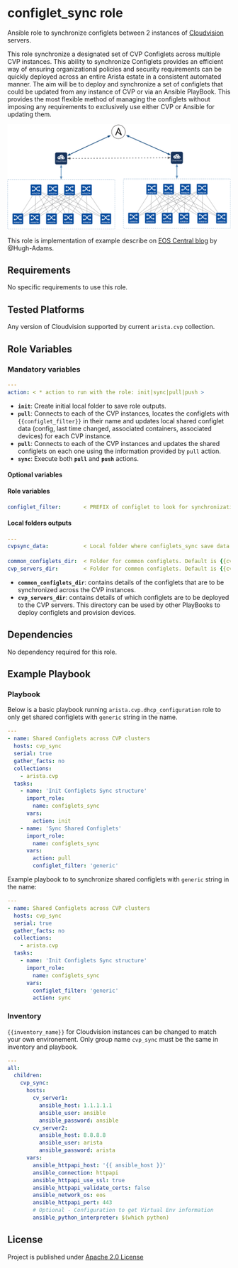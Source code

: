 # configlet_sync role

Ansible role to synchronize configlets between 2 instances of [Cloudvision](https://www.arista.com/en/products/eos/eos-cloudvision) servers.

This role synchronize a designated set of CVP Configlets across multiple CVP instances. This ability to synchronize Configlets provides an efficient way of ensuring organizational policies and security requirements can be quickly deployed across an entire Arista estate in a consistent automated manner. The aim will be to deploy and synchronize a set of configlets that could be updated from any instance of CVP or via an Ansible PlayBook. This provides the most flexible method of managing the configlets without imposing any requirements to exclusively use either CVP or Ansible for updating them.

![](files/ansible-cvp-sync.png)

This role is implementation of example describe on [EOS Central blog](https://eos.arista.com/synchronising-cloudvision-portal-configlets-with-ansible/) by @Hugh-Adams.

## Requirements

No specific requirements to use this role.

## Tested Platforms

Any version of Cloudvision supported by current `arista.cvp` collection.

## Role Variables

### Mandatory variables

```yaml
---
action: < * action to run with the role: init|sync|pull|push >
```

- __`init`__: Create initial local folder to save role outputs.
- __`pull`__: Connects to each of the CVP instances, locates the configlets with `{{configlet_filter}}` in their name and updates local shared configlet data (config, last time changed, associated containers, associated devices) for each CVP instance.
- __`pull`__: Connects to each of the CVP instances and updates the shared configlets on each one using the information provided by `pull` action.
- __`sync`__: Execute both __`pull`__ and __`push`__ actions.

#### Optional variables

#### Role variables

```yaml
configlet_filter:       < PREFIX of configlet to look for synchronization, Default is shared >
```

#### Local folders outputs

```yaml
---
cvpsync_data:           < Local folder where configlets_sync save data. Default is generated_vars/ >

common_configlets_dir:  < Folder for common configlets. Default is {{cvpsync_data}}/common_configlets/ >
cvp_servers_dir:        < Folder for common configlets. Default is {{cvpsync_data}}/common_configlets/ >
```

- __`common_configlets_dir`__: contains details of the configlets that are to be synchronized across the CVP instances.
- __`cvp_servers_dir`__:  contains details of which configlets are to be deployed to the CVP servers. This directory can be used by other PlayBooks to deploy configlets and provision devices.

## Dependencies

No dependency required for this role.

## Example Playbook

### Playbook

Below is a basic playbook running `arista.cvp.dhcp_configuration` role to only get shared configlets with `generic` string in the name.

```yaml
---
- name: Shared Configlets across CVP clusters
  hosts: cvp_sync
  serial: true
  gather_facts: no
  collections:
    - arista.cvp
  tasks:
    - name: 'Init Configlets Sync structure'
      import_role:
        name: configlets_sync
      vars:
        action: init
    - name: 'Sync Shared Configlets'
      import_role:
        name: configlets_sync
      vars:
        action: pull
        configlet_filter: 'generic'
```

Example playbook to to synchronize shared configlets with `generic` string in the name:

```yaml
---
- name: Shared Configlets across CVP clusters
  hosts: cvp_sync
  serial: true
  gather_facts: no
  collections:
    - arista.cvp
  tasks:
    - name: 'Init Configlets Sync structure'
      import_role:
        name: configlets_sync
      vars:
        configlet_filter: 'generic'
        action: sync
```

### Inventory

`{{inventory_name}}` for Cloudvision instances can be changed to match your own environement. Only group name `cvp_sync` must be the same in inventory and playbook.

```yaml
---
all:
  children:
    cvp_sync:
      hosts:
        cv_server1:
          ansible_host: 1.1.1.1.1
          ansible_user: ansible
          ansible_password: ansible
        cv_server2:
          ansible_host: 8.8.8.8
          ansible_user: arista
          ansible_password: arista
      vars:
        ansible_httpapi_host: '{{ ansible_host }}'
        ansible_connection: httpapi
        ansible_httpapi_use_ssl: true
        ansible_httpapi_validate_certs: false
        ansible_network_os: eos
        ansible_httpapi_port: 443
        # Optional - Configuration to get Virtual Env information
        ansible_python_interpreter: $(which python)
```

## License

Project is published under [Apache 2.0 License](../../../../../LICENSE)

